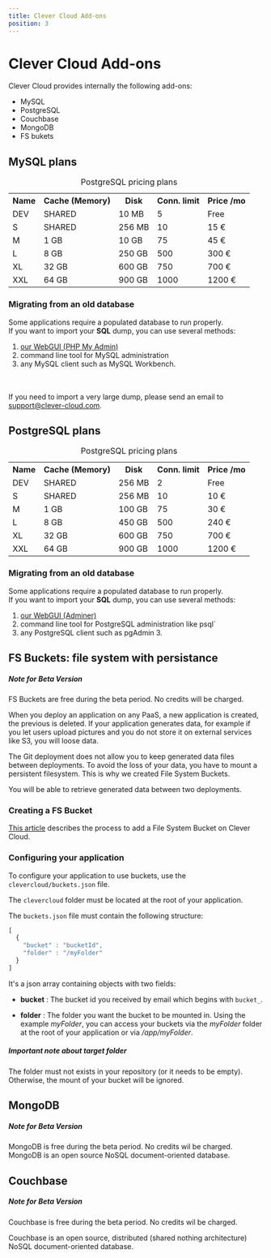 ```yaml
---
title: Clever Cloud Add-ons
position: 3
---
```


# Clever Cloud Add-ons

Clever Cloud provides internally the following add-ons:

* MySQL
* PostgreSQL
* Couchbase
* MongoDB
* FS bukets


## MySQL plans

<table class="table table-bordered table-striped dataTable"><caption>PostgreSQL pricing plans</caption>
  <tr>
    <th>Name</th>
    <th>Cache (Memory)</th>
    <th>Disk</th>
    <th>Conn. limit</th>
    <th>Price /mo</th>
  </tr> 
  <tr>
    <td class="cc-col__price "><span class="label cc-label__price label-info">DEV</span></td>
    <td>SHARED</td>
    <td>10 MB</td>
    <td>5</td>
    <td>Free</td>
  </tr>
  <tr>
    <td class="cc-col__price "><span class="label cc-label__price label-info">S</span></td>
    <td>SHARED</td>
    <td>256 MB</td>
    <td>10</td>
    <td>15 €</td>
  </tr>
  <tr>
    <td class="cc-col__price "><span class="label cc-label__price label-info">M</span></td>
    <td>1 GB</td>
    <td>10 GB</td>
    <td>75</td>
    <td>45 €</td>
  </tr>
  <tr>
    <td class="cc-col__price "><span class="label cc-label__price label-info">L</span></td>
    <td>8 GB</td>
    <td>250 GB</td>
    <td>500</td>
    <td>300 €</td>
  </tr>
  <tr>
    <td class="cc-col__price "><span class="label cc-label__price label-info">XL</span></td>
    <td>32 GB</td>
    <td>600 GB</td>
    <td>750</td>
    <td>700 €</td>
  </tr>
  <tr>
    <td class="cc-col__price "><span class="label cc-label__price label-info">XXL</span></td>
    <td>64 GB</td>
    <td>900 GB</td>
    <td>1000</td>
    <td>1200 €</td>
  </tr>
</table>

### Migrating from an old database

Some applications require a populated database to run properly.  
If you want to import your **SQL** dump, you can use several methods:

1. <a href="https://dbms-pma.clever-cloud.com/">our WebGUI (PHP My Admin)</a>
2. command line tool for MySQL administration
3. any MySQL client such as MySQL Workbench.


<br/><br/>If you need to import a very large dump, please send an email to <support@clever-cloud.com>.


## PostgreSQL plans

<table class="table table-bordered table-striped dataTable"><caption>PostgreSQL pricing plans</caption>
  <tr>
    <th>Name</th>
    <th>Cache (Memory)</th>
    <th>Disk</th>
    <th>Conn. limit</th>
    <th>Price /mo</th>
  </tr> 
  <tr>
    <td class="cc-col__price "><span class="label cc-label__price label-info">DEV</span></td>
    <td>SHARED</td>
    <td>256 MB</td>
    <td>2</td>
    <td>Free</td>
  </tr>

  <tr>
    <td class="cc-col__price "><span class="label cc-label__price label-info">S</span></td>
    <td>SHARED</td>
    <td>256 MB</td>
    <td>10</td>
    <td>10 €</td>
  </tr>
  <tr>
    <td class="cc-col__price "><span class="label cc-label__price label-info">M</span></td>
    <td>1 GB</td>
    <td>100 GB</td>
    <td>75</td>
    <td>30 €</td>
  </tr>
  <tr>
    <td class="cc-col__price "><span class="label cc-label__price label-info">L</span></td>
    <td>8 GB</td>
    <td>450 GB</td>
    <td>500</td>
    <td>240 €</td>
  </tr>
  <tr>
    <td class="cc-col__price "><span class="label cc-label__price label-info">XL</span></td>
    <td>32 GB</td>
    <td>600 GB</td>
    <td>750</td>
    <td>700 €</td>
  </tr>
  <tr>
    <td class="cc-col__price "><span class="label cc-label__price label-info">XXL</span></td>
    <td>64 GB</td>
    <td>900 GB</td>
    <td>1000</td>
    <td>1200 €</td>
  </tr>
</table>

### Migrating from an old database

Some applications require a populated database to run properly.  
If you want to import your **SQL** dump, you can use several methods:

1. <a href="https://dbms-adminer.clever-cloud.com/adminer/">our WebGUI (Adminer)</a>
2. command line tool for PostgreSQL administration like psql`
3. any PostgreSQL client such as pgAdmin 3.



## FS Buckets: file system with persistance <span class="cc-beta pull-right" title="Currently in Beta version"></span>

<div class="alert alert-hot-problems">
  <h5>Note for Beta Version</h5>
  <div>FS Buckets are free during the beta period. No credits will be charged.</div>
</div>

When you deploy an application on any PaaS, a new application is created, the previous is deleted. If your application generates data, for example if you let users upload pictures and you do not store it on external services like S3, you will loose data.

The Git deployment does not allow you to keep generated data files between deployments. To avoid the loss of your data, you have to mount a persistent filesystem. This is why we created File System Buckets.

You will be able to retrieve generated data between two deployments.

### Creating a FS Bucket

[This article](/addons/clever-cloud-addons/) describes the process to add a File System Bucket on Clever Cloud.


### Configuring your application

To configure your application to use buckets, use the
`clevercloud/buckets.json` file.

The `clevercloud` folder must be located at the root of your application.

The `buckets.json` file must contain the following structure:

```javascript
[
  {
    "bucket" : "bucketId",
    "folder" : "/myFolder"
  }
]
```


It's a json array containing objects with two fields:

* **bucket**
: The bucket id you received by email which begins with `bucket_`.

* **folder**
: The folder you want the bucket to be mounted in. Using the example
*myFolder*, you can access your buckets via the *myFolder* folder at
the root of your application or via */app/myFolder*.

<div class="alert alert-hot-problems">
  <h5>Important note about target folder</h5>
  <p>
    The folder must not exists in your repository (or it needs to be empty). Otherwise, the mount of your bucket will be ignored.
  </p>
</div>



## MongoDB <span class="cc-beta pull-right" title="Currently in Beta version"></span>
<div class="alert alert-hot-problems">
  <h5>Note for Beta Version</h5>
  <div>MongoDB is free during the beta period. No credits wil be charged.</div>
</div>
MongoDB is an open source NoSQL document-oriented database.




## Couchbase <span class="cc-beta pull-right" title="Currently in Beta version"></span>

<div class="alert alert-hot-problems">
  <h5>Note for Beta Version</h5>
  <div>Couchbase is free during the beta period. No credits wil be charged.</div>
</div>

Couchbase is an open source, distributed (shared nothing architecture) NoSQL document-oriented database.
